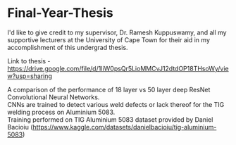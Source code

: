 # Final-Year-Thesis
I'd like to give credit to my supervisor, Dr. Ramesh Kuppuswamy, and all my supportive lecturers at the University of Cape Town for their aid in my accomplishment of this undergrad thesis.

Link to thesis - https://drive.google.com/file/d/1IiW0psQr5LioMMCvJ12dtdOP18THsoWy/view?usp=sharing

A comparison of the performance of 18 layer vs 50 layer deep ResNet Convolutional Neural Networks.  
CNNs are trained to detect various weld defects or lack thereof for the TIG welding process on Aluminium 5083.  
Training performed on TIG Aluminium 5083 dataset provided by Daniel Bacioiu (https://www.kaggle.com/datasets/danielbacioiu/tig-aluminium-5083)  



